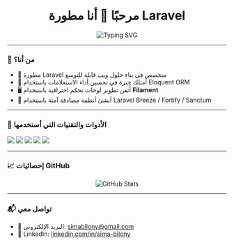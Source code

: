 



<h1 align="center">مرحبًا 👋 أنا مطورة Laravel</h1>
<p align="center">
    <img src="https://readme-typing-svg.herokuapp.com?duration=3000&center=true&vCenter=true&lines=أُبدع+في+تطوير+واجهات+برمجة+مرنة+وقابلة+للتوسعة;أجعل+Eloquent+يتحدث+بلغة+الأداء+والكفاءة;أُصمم+لوحات+تحكم+إدارية+ذكية+ومتجاوبة;أُنشئ+أنظمة+مصادقة+تجمع+بين+الأمان+والمرونة" alt="Typing SVG" />
</p>

---

### 💼 من أنا؟
- 🔧 مطورة Laravel متخصص في بناء حلول ويب قابلة للتوسع
- 🧠 أمتلك خبرة في تحسين أداء الاستعلامات باستخدام Eloquent ORM
- 🖥️ أُتقن تطوير لوحات تحكم احترافية باستخدام **Filament**
- 🔐 أنشئ أنظمة مصادقة آمنة باستخدام Laravel Breeze / Fortify / Sanctum

---

### 🧰 الأدوات والتقنيات التي أستخدمها
<p>
  <img src="https://img.shields.io/badge/Laravel-F72C1F?style=for-the-badge&logo=laravel&logoColor=white" />
  <img src="https://img.shields.io/badge/PHP-777BB4?style=for-the-badge&logo=php&logoColor=white" />
  <img src="https://img.shields.io/badge/MySQL-005E87?style=for-the-badge&logo=mysql&logoColor=white" />
  <img src="https://img.shields.io/badge/Filament-EF4444?style=for-the-badge&logo=tailwindcss&logoColor=white" />
  <img src="https://img.shields.io/badge/Tailwind_CSS-38BDF8?style=for-the-badge&logo=tailwind-css&logoColor=white" />
</p>

---

### 📈 إحصائيات GitHub
<p align="center">
  <img src="https://github-readme-stats.vercel.app/api?username=simabilony&show_icons=true&theme=radical" alt="GitHub Stats" />
</p>

---

### 📬 تواصل معي
- 📧 البريد الإلكتروني: simabilony@gmail.com
- 💼 LinkedIn: [linkedin.com/in/sima-bilony](https://www.linkedin.com/in/sima-bilony)


<!--
## 📈 نشاطي على GitHub  

[![GitHub Streak](https://streak-stats.demolab.com/?user=simabilony&theme=dark)](https://git.io/streak-stats)  

## 📊 إحصائيات GitHub  
![GitHub Stats](https://github-readme-stats.vercel.app/api?username=simabilony&show_icons=true&theme=radical)  
![Top Languages](https://github-readme-stats.vercel.app/api/top-langs/?username=simabilony&layout=compact&theme=dark)  

![Followers](https://img.shields.io/github/followers/simabilony?style=social)
![Visitors](https://komarev.com/ghpvc/?username=simabilony&label=Profile%20views&color=blueviolet)

![Trophies](https://github-profile-trophy.vercel.app/?username=simabilony&theme=onedark)

### 💡 أنا حالياً...  

![Typing SVG](https://readme-typing-svg.herokuapp.com/?lines=أصمم+واجهات+برمجة+(API)+قابلة+للتوسع;أحسن+أداء+قواعد+البيانات+بـ+Eloquent;أطور+لوحات+تحكم+إدارية+بـ+Filament;أبني+أنظمة+Authentication+متقدمة)
-->
<!--
**simabilony/simabilony** is a ✨ _special_ ✨ repository because its `README.md` (this file) appears on your GitHub profile.

## 🔥 إحصائيات GitHub Streak  
[![GitHub Streak](https://streak-stats.demolab.com/?user=simabilony&theme=dark)](https://git.io/streak-stats)  

## 📊 إحصائيات أخرى  
![GitHub Stats](https://github-readme-stats.vercel.app/api?username=simabilony&show_icons=true&theme=radical)  

Here are some ideas to get you started:

- 🔭 I’m currently working on ...
- 🌱 I’m currently learning ...
- 👯 I’m looking to collaborate on ...
- 🤔 I’m looking for help with ...
- 💬 Ask me about ...
- 📫 How to reach me: ...
- 😄 Pronouns: ...
- ⚡ Fun fact: ...
-->
